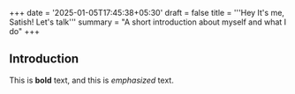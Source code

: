 +++
date = '2025-01-05T17:45:38+05:30'
draft = false
title = '''Hey It's me, Satish! Let's talk'''
summary = "A short introduction about myself and what I do"
+++

## Introduction

This is **bold** text, and this is *emphasized* text.